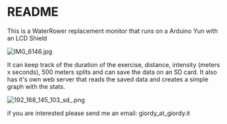 # README #

This is a WaterRower replacement monitor that runs on a Arduino Yun with an LCD Shield

![IMG_6146.jpg](https://bitbucket.org/repo/XdXBrG/images/3418155426-IMG_6146.jpg)

It can keep track of the duration of the exercise, distance, intensity (meters x seconds), 500 meters splits and can save the data on an SD card. It also has it's own web server that reads the saved data and creates a simple graph with the stats.


![192_168_145_103_sd_.png](https://bitbucket.org/repo/XdXBrG/images/2373117926-192_168_145_103_sd_.png)

if you are interested please send me an email: giordy_at_giordy.it
